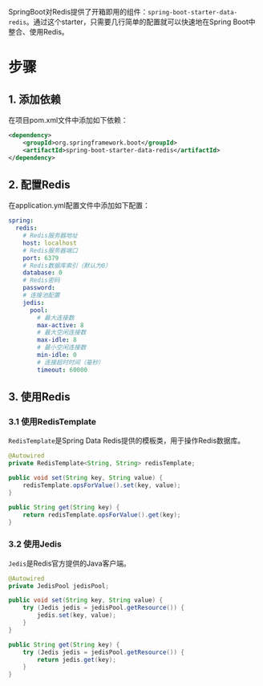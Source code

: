 SpringBoot对Redis提供了开箱即用的组件：`spring-boot-starter-data-redis`。通过这个starter，只需要几行简单的配置就可以快速地在Spring Boot中整合、使用Redis。
# 步骤
## 1. 添加依赖
在项目pom.xml文件中添加如下依赖：
```XML
<dependency>
	<groupId>org.springframework.boot</groupId>
	<artifactId>spring-boot-starter-data-redis</artifactId>
</dependency>
```
## 2. 配置Redis
在application.yml配置文件中添加如下配置：
```YAML
spring:
  redis:
	# Redis服务器地址
	host: localhost
	# Redis服务器端口
	port: 6379
	# Redis数据库索引（默认为0）
	database: 0
	# Redis密码
	password:
	# 连接池配置
	jedis:
	  pool:
		# 最大连接数
		max-active: 8
		# 最大空闲连接数
		max-idle: 8
		# 最小空闲连接数
		min-idle: 0
		# 连接超时时间（毫秒）
		timeout: 60000
```
## 3. 使用Redis
### 3.1 使用RedisTemplate
`RedisTemplate`是Spring Data Redis提供的模板类，用于操作Redis数据库。
```Java
@Autowired
private RedisTemplate<String, String> redisTemplate;

public void set(String key, String value) {
    redisTemplate.opsForValue().set(key, value);
}

public String get(String key) {
    return redisTemplate.opsForValue().get(key);
}
```
### 3.2 使用Jedis
`Jedis`是Redis官方提供的Java客户端。
```Java
@Autowired
private JedisPool jedisPool;

public void set(String key, String value) {
    try (Jedis jedis = jedisPool.getResource()) {
        jedis.set(key, value);
    }
}

public String get(String key) {
    try (Jedis jedis = jedisPool.getResource()) {
        return jedis.get(key);
    }
}
```
